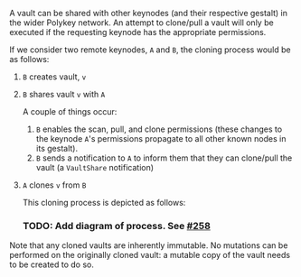 A vault can be shared with other keynodes (and their respective gestalt) in the wider Polykey network. An attempt to clone/pull a vault will only be executed if the requesting keynode has the appropriate permissions.

If we consider two remote keynodes, `A` and `B`, the cloning process would be as follows:

1. `B` creates vault, `v`
2. `B` shares vault `v` with `A`

   A couple of things occur:

   1. `B` enables the scan, pull, and clone permissions (these changes to the keynode `A`'s permissions propagate to all other known nodes in its gestalt).
   2. `B` sends a notification to `A` to inform them that they can clone/pull the vault (a `VaultShare` notification)

3. `A` clones `v` from `B`

   This cloning process is depicted as follows:

   ### TODO: Add diagram of process. See [#258](https://github.com/MatrixAI/js-polykey/issues/258)

Note that any cloned vaults are inherently immutable. No mutations can be performed on the originally cloned vault: a mutable copy of the vault needs to be created to do so.